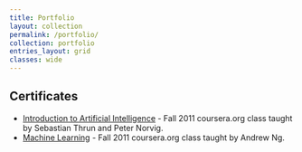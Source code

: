```yaml
---
title: Portfolio
layout: collection
permalink: /portfolio/
collection: portfolio
entries_layout: grid
classes: wide
---
```


## Certificates ##

* [Introduction to Artificial Intelligence](../assets/certificates/AICertificate.pdf) - Fall 2011 coursera.org class taught by Sebastian Thrun and Peter Norvig.
* [Machine Learning](../assets/certificates/MLCertificate.pdf) - Fall 2011 coursera.org class taught by Andrew Ng.
